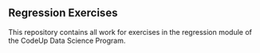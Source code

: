 ## Regression Exercises

This repository contains all work for exercises in the regression module of the CodeUp Data Science Program. 

